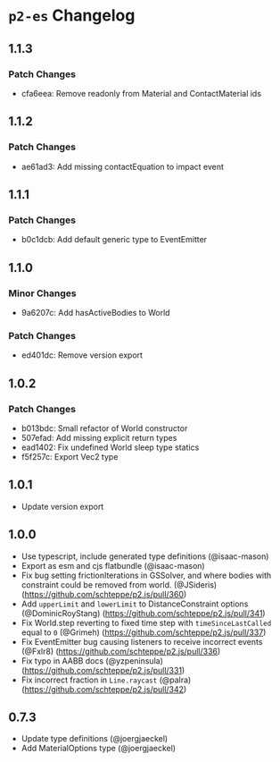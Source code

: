 # `p2-es` Changelog

## 1.1.3

### Patch Changes

-   cfa6eea: Remove readonly from Material and ContactMaterial ids

## 1.1.2

### Patch Changes

-   ae61ad3: Add missing contactEquation to impact event

## 1.1.1

### Patch Changes

-   b0c1dcb: Add default generic type to EventEmitter

## 1.1.0

### Minor Changes

-   9a6207c: Add hasActiveBodies to World

### Patch Changes

-   ed401dc: Remove version export

## 1.0.2

### Patch Changes

-   b013bdc: Small refactor of World constructor
-   507efad: Add missing explicit return types
-   ead1402: Fix undefined World sleep type statics
-   f5f257c: Export Vec2 type

## 1.0.1

-   Update version export

## 1.0.0

-   Use typescript, include generated type definitions (@isaac-mason)
-   Export as esm and cjs flatbundle (@isaac-mason)
-   Fix bug setting frictionIterations in GSSolver, and where bodies with constraint could be removed from world. (@JSideris) (https://github.com/schteppe/p2.js/pull/360)
-   Add `upperLimit` and `lowerLimit` to DistanceConstraint options (@DominicRoyStang) (https://github.com/schteppe/p2.js/pull/341)
-   Fix World.step reverting to fixed time step with `timeSinceLastCalled` equal to `0` (@Grimeh) (https://github.com/schteppe/p2.js/pull/337)
-   Fix EventEmitter bug causing listeners to receive incorrect events (@Fxlr8) (https://github.com/schteppe/p2.js/pull/336)
-   Fix typo in AABB docs (@yzpeninsula) (https://github.com/schteppe/p2.js/pull/331)
-   Fix incorrect fraction in `Line.raycast` (@palra) (https://github.com/schteppe/p2.js/pull/342)

## 0.7.3

-   Update type definitions (@joergjaeckel)
-   Add MaterialOptions type (@joergjaeckel)
